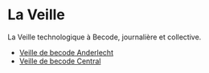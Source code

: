 # La Veille
La Veille technologique à Becode, journalière et collective.

- [Veille de becode Anderlecht](Anderlecht)
- [Veille de becode Central](Central)
